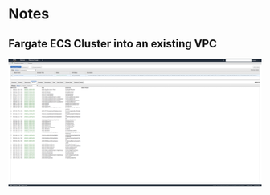 # Notes

## Fargate ECS Cluster into an existing VPC
![Fargate ECS Cluster into an existing VPC](images/fargateECSClusterIntoExistingVPC.png)
